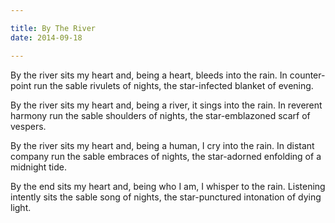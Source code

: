```yaml
---

title: By The River
date: 2014-09-18

---
```


By the river sits my heart and,
being a heart, bleeds into the rain.
In counter-point run the sable
rivulets of nights, the star-infected
blanket of evening.

By the river sits my heart and,
being a river, it sings into the rain.
In reverent harmony run the sable
shoulders of nights, the star-emblazoned
scarf of vespers.

By the river sits my heart and,
being a human, I cry into the rain.
In distant company run the sable
embraces of nights, the star-adorned
enfolding of a midnight tide.

By the end sits my heart and,
being who I am, I whisper to the rain.
Listening intently sits the sable
song of nights, the star-punctured
intonation of dying light.